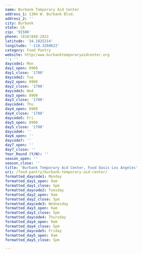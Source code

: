 ```yaml
---
name: Burbank Temporary Aid Center
address_1: 1304 W. Burbank Blvd.
address_2: ''
city: Burbank
state: CA
zip: '91506'
phone: (818)848-2822
latitude: '34.1825214'
longitude: '-118.3260622'
category: Food Pantry
website: http//www.burbanktemporaryaidcenter.org
'': ''
daycode1: Mon
day1_open: 0900
day1_close: '1700'
daycode2: Tue
day2_open: 0900
day2_close: '1700'
daycode3: Wed
day3_open: 0900
day3_close: '1700'
daycode4: Thu
day4_open: 0900
day4_close: '1700'
daycode5: Fri
day5_open: 0900
day5_close: '1700'
daycode6: ''
day6_open: ''
daycode7: ''
day7_open: ''
day7_close: ''
Year_Round (Y/N): ''
season_open: ''
season_close: ''
title: 'Burbank Temporary Aid Center, Food Oasis Los Angeles'
uri: /food-pantry/burbank-temporary-aid-center/
formatted_daycode1: Monday
formatted_day1_open: 9am
formatted_day1_close: 5pm
formatted_daycode2: Tuesday
formatted_day2_open: 9am
formatted_day2_close: 5pm
formatted_daycode3: Wednesday
formatted_day3_open: 9am
formatted_day3_close: 5pm
formatted_daycode4: Thursday
formatted_day4_open: 9am
formatted_day4_close: 5pm
formatted_daycode5: Friday
formatted_day5_open: 9am
formatted_day5_close: 5pm

---
```


